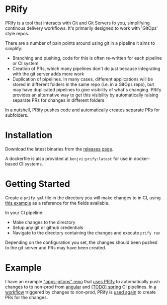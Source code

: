 # PRify

PRify is a tool that interacts with Git and Git Servers fo you, simplifying continous delivery workflows. It's primarily designed to work with 'GitOps' style repos. 

There are a number of pain points around using git in a pipeline it aims to simplify:

- Branching and pushing, code for this is often re-written for each pipeline or CI system
- Creation of PRs, which many pipelines don't do just because integrating with the git server adds more work
- Duplication of pipelines. In many cases, different applications will be stored in different folders in the same repo (i.e. in a GitOps repo), but may have duplicated pipelines to give visibility of what's changing. PRify provides an alternative way to get this visibility by automatically raising separate PRs for changes in different folders

In a nutshell, PRify pushes code and automatically creates separate PRs for subfolders.

# Installation

Download the latest binaries from the [releases page](). 

A dockerfile is also provided at `benjvi:prify:latest` for use in docker-based CI systems.

# Getting Started 

Create a `prify.yml` file  in the directory you will make changes to in CI, using [this example](https://github.com/benjvi/PRify/blob/main/e2e/examples/mvp/prify.yml) as a reference for the fields available.

In your CI pipeline:

- Make changes to the directory
- Setup any git or github credentials
- Navigate to the directory containing the changes and execute `prify run`

Depending on the configuration you set, the changes should been pushed to the git server and PRs may have been created.

# Example

I have an example ["apps-gitops" repo](https://github.com/benjvi/apps-gitops) that [uses PRify](https://github.com/benjvi/apps-gitops/blob/main/nonprod-cluster/prify.yml) to automatically push changes to to non-prod from [angular](https://github.com/benjvi/angular-realworld-example-app/blob/buildpacks/Jenkinsfile) and [(TODO) spring](https://github.com/benjvi/minimal-spring-web-demo/blob/main/Jenkinsfile) CI pipelines. In [a workflow](https://github.com/benjvi/apps-gitops/blob/main/.github/workflows/promote-to-prod.yml) triggered by changes to non-prod, PRify is [used again](https://github.com/benjvi/apps-gitops/blob/main/prod-cluster/prify.yml) to create PRs for the changes. 

